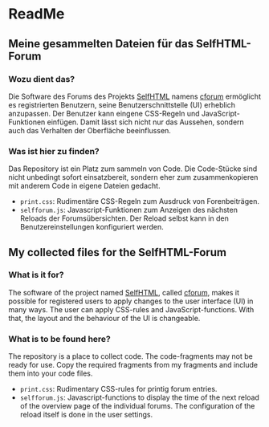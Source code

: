 # ReadMe

## Meine gesammelten Dateien für das SelfHTML-Forum

### Wozu dient das?

Die Software des Forums des Projekts [SelfHTML](https://selfhtml.org/) namens [cforum](https://github.com/ckruse/cforum) ermöglicht es registrierten Benutzern, seine Benutzerschnittstelle (UI) erheblich anzupassen. Der Benutzer kann eingene CSS-Regeln und JavaScript-Funktionen einfügen. Damit lässt sich nicht nur das Aussehen, sondern auch das Verhalten der Oberfläche beeinflussen.

### Was ist hier zu finden?

Das Repository ist ein Platz zum sammeln von Code. Die Code-Stücke sind nicht unbedingt sofort einsatzbereit, sondern eher zum zusammenkopieren mit anderem Code in eigene Dateien gedacht.

- `print.css`: Rudimentäre CSS-Regeln zum Ausdruck von Forenbeiträgen.
- `selfforum.js`: Javascript-Funktionen zum Anzeigen des nächsten Reloads der Forumsübersichten. Der Reload selbst kann in den Benutzereinstellungen konfiguriert werden.

## My collected files for the SelfHTML-Forum

### What is it for?

The software of the project named [SelfHTML](https://selfhtml.org/), called [cforum](https://github.com/ckruse/cforum), makes it possible for registered users to apply changes to the user interface (UI) in many ways. The user can apply CSS-rules and JavaScript-functions. With that, the layout and the behaviour of the UI is changeable.

### What is to be found here?

The repository is a place to collect code. The code-fragments may not be ready for use. Copy the required fragments from my fragments and include them into your code files.

- `print.css`: Rudimentary CSS-rules for printig forum entries.
- `selfforum.js`: Javascript-functions to display the time of the next reload of the overview page of the individual forums. The configuration of the reload itself is done in the user settings.

